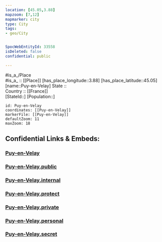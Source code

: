 ```yaml
---
location: [45.05,3.88] 
mapzoom: [7,12] 
mapmarker: city 
type: City
tags:
- geo/City


SpocWebEntityId: 33558
isDeleted: false
confidential: public

---
```

#is_a_/Place  
#is_a_ :: [[Place]] 
[has_place_longitude::3.88] 
[has_place_latitude::45.05] 
[name::Puy-en-Velay] 
State ::  
Country :: [[France]]  
[StateId::] 
[Population::] 



```leaflet
id: Puy-en-Velay
coordinates: [[Puy-en-Velay]] 
markerFile: [[Puy-en-Velay]] 
defaultZoom: 11 
maxZoom: 18
```


## Confidential Links & Embeds: 

### [Puy-en-Velay](/_Standards/Earth/Continent/Europe/Europe~West/France/regions~France/Auvergne-Rhône-Alpes/departments~Auvergne-Rhône-Alpes/Haute-Loire/communes~Haute-Loire/Le_Puy-en-Velay/cities~LePuy-en-Velay/Puy-en-Velay.md) 

### [Puy-en-Velay.public](/_public/Earth/Continent/Europe/Europe~West/France/regions~France/Auvergne-Rhône-Alpes/departments~Auvergne-Rhône-Alpes/Haute-Loire/communes~Haute-Loire/Le_Puy-en-Velay/cities~LePuy-en-Velay/Puy-en-Velay.public.md) 

### [Puy-en-Velay.internal](/_internal/Earth/Continent/Europe/Europe~West/France/regions~France/Auvergne-Rhône-Alpes/departments~Auvergne-Rhône-Alpes/Haute-Loire/communes~Haute-Loire/Le_Puy-en-Velay/cities~LePuy-en-Velay/Puy-en-Velay.internal.md) 

### [Puy-en-Velay.protect](/_protect/Earth/Continent/Europe/Europe~West/France/regions~France/Auvergne-Rhône-Alpes/departments~Auvergne-Rhône-Alpes/Haute-Loire/communes~Haute-Loire/Le_Puy-en-Velay/cities~LePuy-en-Velay/Puy-en-Velay.protect.md) 

### [Puy-en-Velay.private](/_private/Earth/Continent/Europe/Europe~West/France/regions~France/Auvergne-Rhône-Alpes/departments~Auvergne-Rhône-Alpes/Haute-Loire/communes~Haute-Loire/Le_Puy-en-Velay/cities~LePuy-en-Velay/Puy-en-Velay.private.md) 

### [Puy-en-Velay.personal](/_personal/Earth/Continent/Europe/Europe~West/France/regions~France/Auvergne-Rhône-Alpes/departments~Auvergne-Rhône-Alpes/Haute-Loire/communes~Haute-Loire/Le_Puy-en-Velay/cities~LePuy-en-Velay/Puy-en-Velay.personal.md) 

### [Puy-en-Velay.secret](/_secret/Earth/Continent/Europe/Europe~West/France/regions~France/Auvergne-Rhône-Alpes/departments~Auvergne-Rhône-Alpes/Haute-Loire/communes~Haute-Loire/Le_Puy-en-Velay/cities~LePuy-en-Velay/Puy-en-Velay.secret.md)

